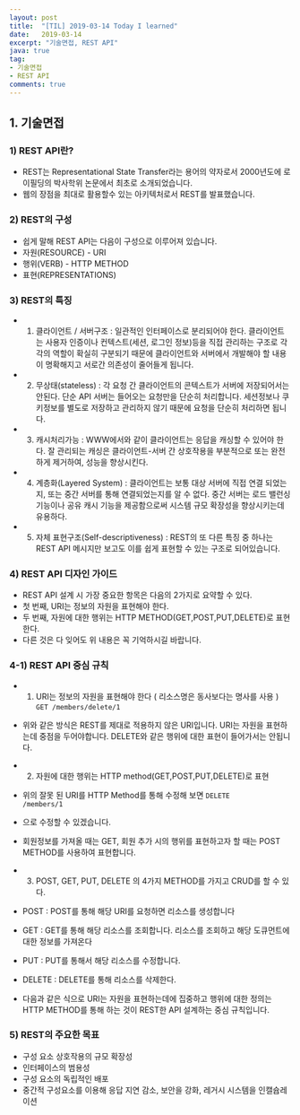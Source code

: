 ```yaml
---
layout: post
title:  "[TIL] 2019-03-14 Today I learned"
date:   2019-03-14
excerpt: "기술면접, REST API"
java: true
tag:
- 기술면접
- REST API
comments: true
---
```


## 1. 기술면접

### 1) REST API란?

* REST는 Representational State Transfer라는 용어의 약자로서 2000년도에 로이필딩의 박사학위 논문에서 최초로          소개되었습니다.
* 웹의 장점을 최대로 활용할수 있는 아키텍처로서 REST를 발표했습니다.

### 2) REST의 구성

* 쉽게 말해 REST API는 다음이 구성으로 이루어져 있습니다.
* 자원(RESOURCE) - URI
* 행위(VERB) - HTTP METHOD
* 표현(REPRESENTATIONS)

### 3) REST의 특징

* 1) 클라이언트 / 서버구조 : 일관적인 인터페이스로 분리되어야 한다. 클라이언트는 사용자 인증이나 컨텍스트(세션,         로그인 정보)등을 직접 관리하는 구조로 각각의 역할이 확실히 구분되기 때문에 클라이언트와 서버에서 개발해야 할 내용이    명확해지고 서로간 의존성이 줄어들게 됩니다.
* 2) 무상태(stateless) : 각 요청 간 클라이언트의 콘텍스트가 서버에 저장되어서는 안된다. 단순 API 서버는 들어오는 
  요청만을 단순히 처리합니다. 세션정보나 쿠키정보를 별도로 저장하고 관리하지 않기 때문에 요청을 단순히 처리하면 됩니다.
* 3) 캐시처리가능 : WWW에서와 같이 클라이언트는 응답을 캐싱할 수 있어야 한다. 잘 관리되는 캐싱은 클라이언트-서버 간 
  상호작용을 부분적으로 또는 완전하게 제거하여, 성능을 향상시킨다.  
* 4) 계층화(Layered System) : 클라이언트는 보통 대상 서버에 직접 연결 되었는지, 또는 중간 서버를 통해 연결되었는지를 알 수 없다. 중간 서버는 로드 밸런싱 기능이나 공유 캐시 기능을 제공함으로써 시스템 규모 확장성을 향상시키는데 유용하다.
* 5) 자체 표현구조(Self-descriptiveness) : REST의 또 다른 특징 중 하나는 REST API 메시지만 보고도 이를 쉽게 표현할   수 있는 구조로 되어있습니다.

### 4) REST API 디자인 가이드

* REST API 설계 시 가장 중요한 항목은 다음의 2가지로 요약할 수 있다.
* 첫 번째, URI는 정보의 자원을 표현해야 한다.
* 두 번째, 자원에 대한 행위는 HTTP METHOD(GET,POST,PUT,DELETE)로 표현한다.
* 다른 것은 다 잊어도 위 내용은 꼭 기억하시길 바랍니다.

### 4-1) REST API 중심 규칙

* 1) URI는 정보의 자원을 표현해야 한다 ( 리소스명은 동사보다는 명사를 사용 )
<code>GET /members/delete/1</code>
* 위와 같은 방식은 REST를 제대로 적용하지 않은 URI입니다. URI는 자원을 표현하는데 중점을 두어야합니다. DELETE와 같은  행위에 대한 표현이 들어가서는 안됩니다.

* 2) 자원에 대한 행위는 HTTP method(GET,POST,PUT,DELETE)로 표현
* 위의 잘못 된 URI를 HTTP Method를 통해 수정해 보면
<code>DELETE /members/1</code>
* 으로 수정할 수 있겠습니다.
* 회원정보를 가져올 때는 GET, 회원 추가 시의 행위를 표현하고자 할 때는 POST METHOD를 사용하여 표현합니다.

* 3) POST, GET, PUT, DELETE 의 4가지 METHOD를 가지고 CRUD를 할 수 있다.
* POST : POST를 통해 해당 URI를 요청하면 리소스를 생성합니다
* GET : GET를 통해 해당 리소스를 조회합니다. 리소스를 조회하고 해당 도큐먼트에 대한 정보를 가져온다
* PUT : PUT를 통해서 해당 리소스를 수정합니다.
* DELETE : DELETE를 통해 리소스를 삭제한다.

* 다음과 같은 식으로 URI는 자원을 표현하는데에 집중하고 행위에 대한 정의는 HTTP METHOD를 통해 하는 것이 REST한 API    설계하는 중심 규칙입니다.

### 5) REST의 주요한 목표

* 구성 요소 상호작용의 규모 확장성
* 인터페이스의 범용성
* 구성 요소의 독립적인 배포
* 중간적 구성요소를 이용해 응답 지연 감소, 보안을 강화, 레거시 시스템을 인캘슙레이션